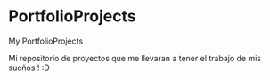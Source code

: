 # PortfolioProjects
My PortfolioProjects

Mi repositorio de proyectos que me llevaran a tener el trabajo de mis sueños ! :D

